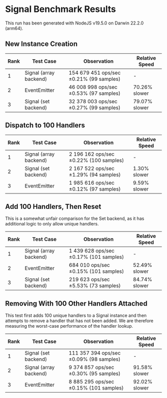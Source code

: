 # Signal Benchmark Results

This run has been generated with NodeJS v19.5.0 on Darwin 22.2.0 (arm64).

## New Instance Creation

| Rank | Test Case | Observation | Relative Speed |
|------|-----------|-------------|----------------|
| 1 | Signal (array backend) | 154 679 451 ops/sec ±0.21% (99 samples) | - |
| 2 | EventEmitter | 46 008 998 ops/sec ±0.53% (97 samples) | 70.26% slower |
| 3 | Signal (set backend) | 32 378 003 ops/sec ±0.27% (99 samples) | 79.07% slower |

## Dispatch to 100 Handlers

| Rank | Test Case | Observation | Relative Speed |
|------|-----------|-------------|----------------|
| 1 | Signal (array backend) | 2 196 162 ops/sec ±0.22% (100 samples) | - |
| 2 | Signal (set backend) | 2 167 522 ops/sec ±1.29% (94 samples) | 1.30% slower |
| 3 | EventEmitter | 1 985 616 ops/sec ±0.12% (97 samples) | 9.59% slower |

## Add 100 Handlers, Then Reset

This is a somewhat unfair comparison for the Set backend, as it has additional
logic to only allow unique handlers.

| Rank | Test Case | Observation | Relative Speed |
|------|-----------|-------------|----------------|
| 1 | Signal (array backend) | 1 439 628 ops/sec ±0.17% (101 samples) | - |
| 2 | EventEmitter | 684 010 ops/sec ±0.15% (101 samples) | 52.49% slower |
| 3 | Signal (set backend) | 219 623 ops/sec ±5.53% (73 samples) | 84.74% slower |

## Removing With 100 Other Handlers Attached

This test first adds 100 unique handlers to a Signal instance and then attempts
to remove a handler that has not been added. We are therefore measuring the
worst-case performance of the handler lookup.

| Rank | Test Case | Observation | Relative Speed |
|------|-----------|-------------|----------------|
| 1 | Signal (set backend) | 111 357 394 ops/sec ±0.09% (98 samples) | - |
| 2 | Signal (array backend) | 9 374 857 ops/sec ±0.30% (95 samples) | 91.58% slower |
| 3 | EventEmitter | 8 885 295 ops/sec ±0.15% (101 samples) | 92.02% slower |
